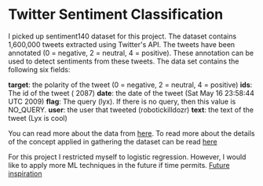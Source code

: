 # Twitter Sentiment Classification

I picked up sentiment140 dataset for this project. The dataset contains 1,600,000 tweets extracted using Twitter's API. The tweets have been annotated (0 = negative, 2 = neutral, 4 = positive). These annotation can be used to detect sentiments from these tweets. The data set contains the following six fields:

 **target**: the polarity of the tweet (0 = negative, 2 = neutral, 4 = positive)
 **ids**: The id of the tweet ( 2087)
 **date**: the date of the tweet (Sat May 16 23:58:44 UTC 2009)
 **flag**: The query (lyx). If there is no query, then this value is NO_QUERY.
 **user**: the user that tweeted (robotickilldozr)
 **text**: the text of the tweet (Lyx is cool)
    
  You can read more about the data from [here](http://help.sentiment140.com/for-students/). To read more about the details of the concept applied in gathering the dataset can be read [here](https://www.linkedin.com/pulse/social-machine-learning-h2o-twitter-python-marios-michailidis/)
  
  For this project I restricted myself to logistic regression. However, I would like to apply more ML techniques in the future if time permits. [Future inspiration](http://www.yuefly.com/Public/Files/2017-03-07/58beb0822faef.pdf)
